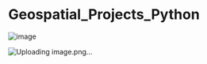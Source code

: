 # Geospatial_Projects_Python

![image](https://github.com/user-attachments/assets/38c776de-a586-483a-a933-34620ae0fc18)

![Uploading image.png…]()

